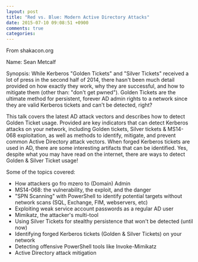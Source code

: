 ```yaml
---
layout: post
title: "Red vs. Blue: Modern Active Directory Attacks"
date: 2015-07-10 09:08:51 +0900
comments: true
categories: 
---
```


From shakacon.org

Name: Sean Metcalf

Synopsis: While Kerberos "Golden Tickets" and "Silver Tickets" received a lot of press in the second half of 2014, there hasn't been much detail provided on how exactly they work, why they are successful, and how to mitigate them (other than: "don't get pwned"). Golden Tickets are the ultimate method for persistent, forever AD admin rights to a network since they are valid Kerberos tickets and can't be detected, right?

This talk covers the latest AD attack vectors and describes how to detect Golden Ticket usage. Provided are key indicators that can detect Kerberos attacks on your network, including Golden tickets, Silver tickets & MS14-068 exploitation, as well as methods to identify, mitigate, and prevent common Active Directory attack vectors. When forged Kerberos tickets are used in AD, there are some interesting artifacts that can be identified. Yes, despite what you may have read on the internet, there are ways to detect Golden & Silver Ticket usage!

Some of the topics covered:

* How attackers go fro mzero to (Domain) Admin
* MS14-068: the vulnerability, the exploit, and the danger
* "SPN Scanning" with PowerShell to identify potential targets without network scans (SQL, Exchange, FIM, webservers, etc)
* Exploiting weak service account passwords as a regular AD user
* Mimikatz, the attacker's multi-tool
* Using Silver Tickets for stealthy persistence that won't be detected (until now)
* Identifying forged Kerberos tickets (Golden & Silver Tickets) on your network
* Detecting offensive PowerShell tools like Invoke-Mimikatz
* Active Directory attack mitigation
